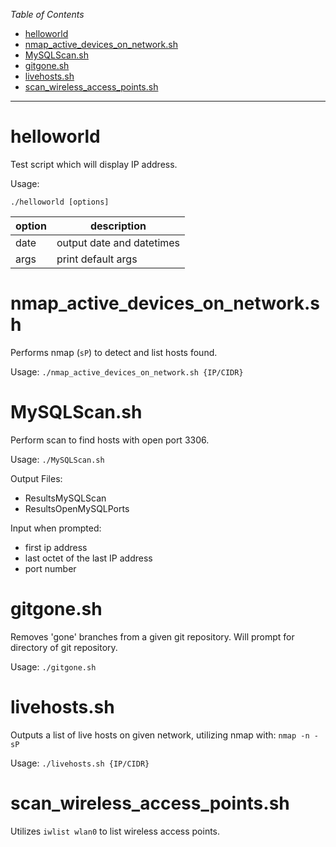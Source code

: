 
*Table of Contents*

- [helloworld](#helloworld)
- [nmap\_active\_devices\_on\_network.sh](#nmap_active_devices_on_networksh)
- [MySQLScan.sh](#mysqlscansh)
- [gitgone.sh](#gitgonesh)
- [livehosts.sh](#livehostssh)
- [scan\_wireless\_access\_points.sh](#scan_wireless_access_pointssh)

---

# helloworld

Test script which will display IP address.

Usage:

```shell
./helloworld [options]
```

| option    | description               |
|-----------|---------------------------|
| date      | output date and datetimes |
| args      | print default args        |

# nmap_active_devices_on_network.sh

Performs nmap (`sP`) to detect and list hosts found.

Usage: `./nmap_active_devices_on_network.sh {IP/CIDR}`

# MySQLScan.sh

Perform scan to find hosts with open port 3306.

Usage: `./MySQLScan.sh`

Output Files:

- ResultsMySQLScan
- ResultsOpenMySQLPorts

Input when prompted:

- first ip address
- last octet of the last IP address
- port number

# gitgone.sh

Removes 'gone' branches from a given git repository. Will prompt for directory of git repository.

Usage: `./gitgone.sh`

# livehosts.sh

Outputs a list of live hosts on given network, utilizing nmap with: `nmap -n -sP`

Usage: `./livehosts.sh {IP/CIDR}`

# scan_wireless_access_points.sh

Utilizes `iwlist wlan0` to list wireless access points.
